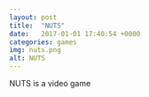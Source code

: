 ```yaml
---
layout: post
title:  "NUTS"
date:   2017-01-01 17:40:54 +0000
categories: games
img: nuts.png
alt: NUTS
---
```


NUTS is a video game